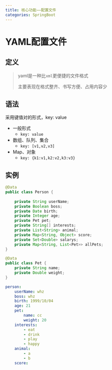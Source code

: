 ```yaml
---
title: 核心功能——配置文件
categories: SpringBoot
---
```


# YAML配置文件

## 定义

> yaml是一种比`xml`更便捷的文件格式
>
> 主要表现在格式整齐、书写方便、占用内容少

## 语法

采用键值对的形式，key: value

- 一般形式
  - `key: value`
- 数组、队列、集合
  - `key: [v1,v2,v3]`
- Map、对象
  - `key: {k1:v1,k2:v2,k3:v3}`

## 实例

```java
@Data
public class Person {
    
    private String userName;
    private Boolean boss;
    private Date birth;
    private Integer age;
    private Pet pet;
    private String[] interests;
    private List<String> animal;
    private Map<String, Object> score;
    private Set<Double> salarys;
    private Map<String, List<Pet>> allPets;
}

@Data
public class Pet {
    private String name;
    private Double weight;
}
```

```yaml
person:
	userName: whz
	boss: whz
	birth: 1999/10/04
	age: 21
	pet:
		name: cc
		weight: 20
	interests:
		- eat
		- drink
		- play
		- happy
	animal:
		- a
		- b
	score:
		
```

